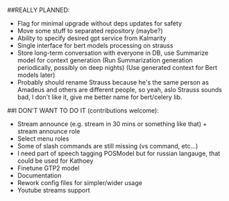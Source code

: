 ##REALLY PLANNED:

 - Flag for minimal upgrade without deps updates for safety
 - Move some stuff to separated repository (maybe?)
 - Ability to specify desired gpt service from Kalmarity
 - Single interface for bert models processing on strauss
 - Store long-term conversation with everyone in DB, use Summarize model for context generation
   (Run Summarization generation periodically, possibly on deep nights)
   (Use generated context for Bert models later)
 - Probably should rename Strauss because he's the same person as Amadeus and others are different  people, so yeah, aslo Strauss sounds bad, I don't like it, give me better name for bert/celery lib.

##I DON'T WANT TO DO IT (contributions welcome):

 - Stream announce (e.g. stream in 30 mins or something like that) + stream announce role
 - Select menu roles
 - Some of slash commands are still missing (vs command, etc...)
 - I need part of speech tagging POSModel but for russian langauge, that could be used for Kathoey
 - Finetune GTP2 model
 - Documentation
 - Rework config files for simpler/wider usage
 - Youtube streams support
